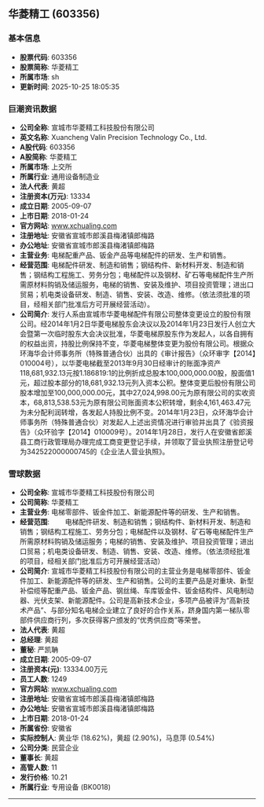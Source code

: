## 华菱精工 (603356)

### 基本信息

- **股票代码**: 603356
- **股票简称**: 华菱精工
- **所属市场**: sh
- **更新时间**: 2025-10-25 18:05:35

### 巨潮资讯数据

- **公司全称**: 宣城市华菱精工科技股份有限公司
- **英文名称**: Xuancheng Valin Precision Technology Co., Ltd.
- **A股代码**: 603356
- **A股简称**: 华菱精工
- **所属市场**: 上交所
- **所属行业**: 通用设备制造业
- **法人代表**: 黄超
- **注册资本(万元)**: 13334
- **成立日期**: 2005-09-07
- **上市日期**: 2018-01-24
- **官方网站**: www.xchualing.com
- **注册地址**: 安徽省宣城市郎溪县梅渚镇郎梅路
- **办公地址**: 安徽省宣城市郎溪县梅渚镇郎梅路
- **主营业务**: 电梯配重产品、钣金产品等电梯配件的研发、生产和销售。
- **经营范围**: 电梯配件研发、制造和销售；钢结构件、新材料开发、制造和销售；钢结构工程施工、劳务分包；电梯配件以及钢材、矿石等电梯配件生产所需原材料购销及储运服务，电梯的销售、安装及维护、项目投资管理；进出口贸易；机电类设备研发、制造、销售、安装、改造、维修。（依法须批准的项目，经相关部门批准后方可开展经营活动）。
- **公司简介**: 发行人系由宣城市华菱电梯配件有限公司整体变更设立的股份有限公司。经2014年1月2日华菱电梯股东会决议以及2014年1月23日发行人创立大会暨第一次临时股东大会决议批准，华菱电梯原股东作为发起人，以各自拥有的权益出资，持股比例保持不变，华菱电梯整体变更为股份有限公司。根据众环海华会计师事务所（特殊普通合伙）出具的《审计报告》（众环审字【2014】010004号），以华菱电梯截至2013年9月30日经审计的账面净资产118,681,932.13元按1.186819:1的比例折成总股本100,000,000.00股，股面值1元，超过股本部分的18,681,932.13元列入资本公积。整体变更后股份有限公司股本增加至100,000,000.00元，其中27,024,998.00元为原有限公司的实收资本，68,813,538.53元为原有限公司账面资本公积转增，剩余4,161,463.47元为未分配利润转增，各发起人持股比例不变。2014年1月23日，众环海华会计师事务所（特殊普通合伙）对发起人上述出资情况进行审验并出具了《验资报告》（众环验字【2014】010009号）。2014年1月28日，发行人在安徽省郎溪县工商行政管理局办理完成工商变更登记手续，并领取了营业执照注册登记号为342522000000745的《企业法人营业执照》。

### 雪球数据

- **公司全称**: 宣城市华菱精工科技股份有限公司
- **公司简称**: 华菱精工
- **主营业务**: 电梯零部件、钣金件加工、新能源配件等的研发、生产和销售。
- **经营范围**: 　　电梯配件研发、制造和销售；钢结构件、新材料开发、制造和销售；钢结构工程施工、劳务分包；电梯配件以及钢材、矿石等电梯配件生产所需原材料购销及储运服务；电梯的销售、安装及维护、项目投资管理；进出口贸易；机电类设备研发、制造、销售、安装、改造、维修。（依法须经批准的项目，经相关部门批准后方可开展经营活动）
- **公司简介**: 宣城市华菱精工科技股份有限公司的主营业务是电梯零部件、钣金件加工、新能源配件等的研发、生产和销售。公司的主要产品是对重块、新型补偿缆等配重产品、钣金产品、钢丝绳、车库钣金件、钣金结构件、风电制动器、光伏支架、新能源配件。公司是高新技术企业，多项产品被评为“高新技术产品”、与部分知名电梯企业建立了良好的合作关系，跻身国内第一梯队零部件供应商行列，多次获得客户颁发的“优秀供应商”等荣誉。
- **法人代表**: 黄超
- **总经理**: 黄超
- **董秘**: 严凯聃
- **成立日期**: 2005-09-07
- **注册资本(元)**: 13334.00万元
- **员工人数**: 1249
- **官方网站**: www.xchualing.com
- **注册地址**: 安徽省宣城市郎溪县梅渚镇郎梅路
- **办公地址**: 安徽省宣城市郎溪县梅渚镇郎梅路
- **上市日期**: 2018-01-24
- **所属省份**: 安徽省
- **实际控制人**: 黄业华 (18.62%)，黄超 (2.90%)，马息萍 (0.54%)
- **公司分类**: 民营企业
- **董事长**: 黄超
- **高管人数**: 11
- **发行价格**: 10.21
- **所属行业**: 专用设备 (BK0018)

---